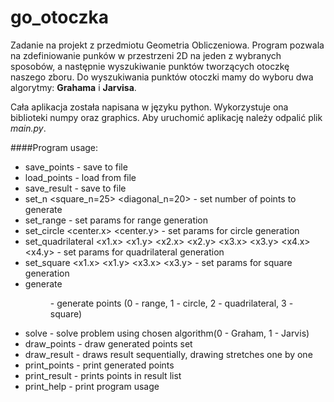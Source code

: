 go_otoczka
==========

Zadanie na projekt z przedmiotu Geometria Obliczeniowa. 
Program pozwala na zdefiniowanie punków w przestrzeni 2D na jeden z wybranych sposobów, a następnie wyszukiwanie punktów tworzących otoczkę naszego zboru. Do wyszukiwania punktów otoczki mamy do wyboru dwa algorytmy: **Grahama** i **Jarvisa**.

Cała aplikacja została napisana w języku python. Wykorzystuje ona biblioteki numpy oraz graphics.
Aby uruchomić aplikację należy odpalić plik _main.py_.

####Program usage:
- save_points - save to file
- load_points - load from file
- save_result - save to file
- set_n <n> <square_n=25> <diagonal_n=20> - set number of points to generate
- set_range <min> <max> - set params for range generation
- set_circle <center.x> <center.y> <r> - set params for circle generation
- set_quadrilateral <x1.x> <x1.y> <x2.x> <x2.y> <x3.x> <x3.y> <x4.x> <x4.y>  - set params for quadrilateral generation
- set_square <x1.x> <x1.y> <x3.x> <x3.y> - set params for square generation
- generate <figure> - generate points (0 - range, 1 - circle, 2 - quadrilateral, 3 - square)
- solve <algorithm> - solve problem using chosen algorithm(0 - Graham, 1 - Jarvis)
- draw_points - draw generated points set
- draw_result - draws result sequentially, drawing stretches one by one
- print_points - print generated points
- print_result - prints points in result list
- print_help - print program usage
